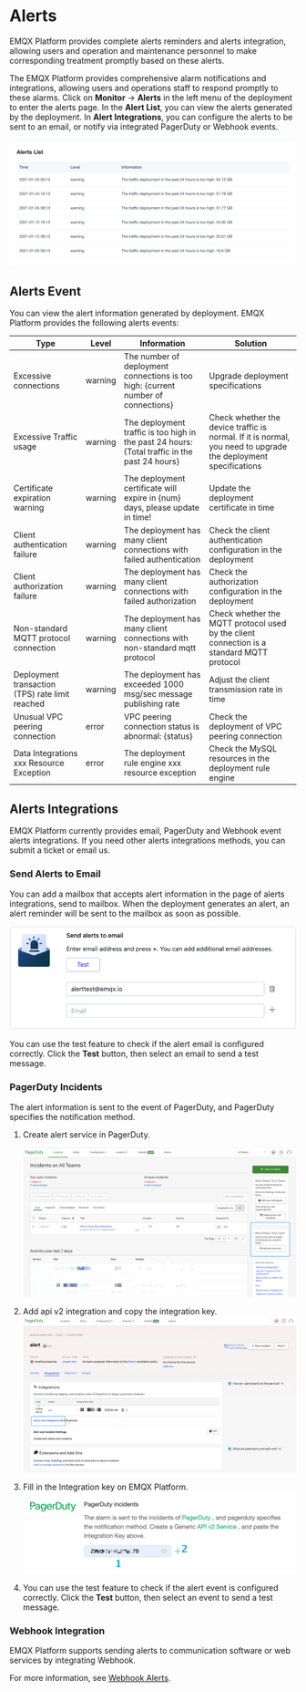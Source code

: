 # Alerts

EMQX Platform provides complete alerts reminders and alerts integration, allowing users and operation and maintenance personnel to make corresponding treatment promptly based on these alerts. 

The EMQX Platform provides comprehensive alarm notifications and integrations, allowing users and operations staff to respond promptly to these alarms. Click on **Monitor** -> **Alerts** in the left menu of the deployment to enter the alerts page. In the **Alert List**, you can view the alerts generated by the deployment. In **Alert Integrations**, you can configure the alerts to be sent to an email, or notify via integrated PagerDuty or Webhook events.

![email_alert](./_assets/alert.png)

## Alerts Event

You can view the alert information generated by deployment. EMQX Platform provides the following alerts events:

| Type                                            | Level   | Information                                                  | Solution                                                     |
| ----------------------------------------------- | ------- | ------------------------------------------------------------ | ------------------------------------------------------------ |
| Excessive connections                           | warning | The number of deployment connections is too high: {current number of connections} | Upgrade deployment specifications                            |
| Excessive Traffic usage                         | warning | The deployment traffic is too high in the past 24 hours: {Total traffic in the past 24 hours} | Check whether the device traffic is normal. If it is normal, you need to upgrade the deployment specifications |
| Certificate expiration warning                  | warning | The deployment certificate will expire in {num} days, please update in time! | Update the deployment certificate in time                    |
| Client authentication failure                   | warning | The deployment has many client connections with failed authentication | Check the client authentication configuration in the deployment |
| Client authorization failure                    | warning | The deployment has many client connections with failed authorization | Check the authorization configuration in the deployment      |
| Non-standard MQTT protocol connection           | warning | The deployment has many client connections with non-standard mqtt protocol | Check whether the MQTT protocol used by the client connection is a standard MQTT protocol |
| Deployment transaction (TPS) rate limit reached | warning | The deployment has exceeded 1000 msg/sec message publishing rate | Adjust the client transmission rate in time                  |
| Unusual VPC peering connection                  | error   | VPC peering connection status is abnormal: {status}          | Check the deployment of VPC peering connection               |
| Data Integrations xxx Resource Exception        | error   | The deployment rule engine xxx resource exception            | Check the MySQL resources in the deployment rule engine      |

## Alerts Integrations

EMQX Platform currently provides email, PagerDuty and Webhook event alerts integrations. If you need other alerts integrations methods, you can submit a ticket or email us.

### Send Alerts to Email

You can add a mailbox that accepts alert information in the page of alerts integrations, send to mailbox. When the deployment generates an alert, an alert reminder will be sent to the mailbox as soon as possible.

![email_alert](./_assets/email_alert.png)

You can use the test feature to check if the alert email is configured correctly. Click the **Test** button, then select an email to send a test message.

### PagerDuty Incidents

The alert information is sent to the event of PagerDuty, and PagerDuty specifies the notification method.

1. Create alert service in PagerDuty.

    ![pagerduty_service](./_assets/pagerduty_service.png)

2. Add api v2 integration and copy the integration key.
    ![pagerduty_service](./_assets/pagerduty_integrations_api.png)

3. Fill in the Integration key on EMQX Platform. 
    ![pagerduty_alerts](./_assets/pagerduty_alerts.png)

4. You can use the test feature to check if the alert event is configured correctly. Click the **Test** button, then select an event to send a test message.

### Webhook Integration

EMQX Platform supports sending alerts to communication software or web services by integrating Webhook.

For more information, see [Webhook Alerts](./alerts_webhook.md).
